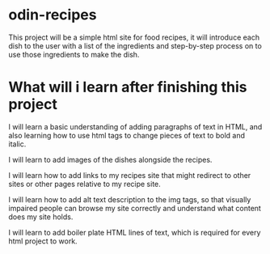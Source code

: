 # odin-recipes
This project will be a simple html site for food recipes, it will introduce each
dish to the user with a list of the ingredients and step-by-step process on to
use those ingredients to make the dish.

# What will i learn after finishing this project
I will learn a basic understanding of adding paragraphs of text in HTML, and
also learning how to use html tags to change pieces of text to bold and italic.

I will learn to add images of the dishes alongside the recipes.

I will learn how to add links to my recipes site that might redirect to other
sites or other pages relative to my recipe site.

I will learn how to add alt text description to the img tags, so that visually
impaired people can browse my site correctly and understand what content does
my site holds.

I will learn to add boiler plate HTML lines of text, which is required for every
html project to work.


